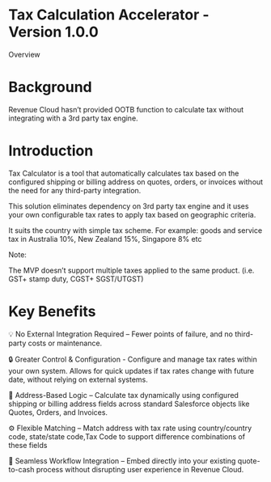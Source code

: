 # Tax Calculation Accelerator - Version 1.0.0

Overview

# Background 
Revenue Cloud hasn’t provided OOTB function to calculate tax without integrating with a 3rd party tax engine.

# Introduction
Tax Calculator is a tool that automatically calculates tax based on the configured shipping or billing address on quotes, orders, or invoices without the need for any third-party integration. 

This solution eliminates dependency on 3rd party tax engine and it uses your own configurable tax rates to apply tax based on geographic criteria.

It suits the country with simple tax scheme. For example: goods and service tax in Australia 10%, New Zealand 15%, Singapore 8% etc

Note:

The MVP doesn’t support multiple taxes applied to the same product. (i.e. GST+ stamp duty, CGST+ SGST/UTGST)

# Key Benefits
💡 No External Integration Required – Fewer points of failure, and no third-party costs or maintenance.

🔒 Greater Control & Configuration - Configure and manage tax rates within your own system. Allows for quick updates if tax rates change with future date, without relying on external systems.

📍 Address-Based Logic – Calculate tax dynamically using configured shipping or billing address fields across standard Salesforce objects like Quotes, Orders, and Invoices.

⚙️ Flexible Matching – Match address with tax rate using country/country code, state/state code,Tax Code to support difference combinations of these fields

🚀 Seamless Workflow Integration – Embed directly into your existing quote-to-cash process without disrupting user experience in Revenue Cloud.
